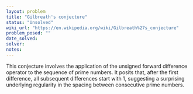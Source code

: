 ```yaml
---
layout: problem
title: "Gilbreath's conjecture"
status: "Unsolved"
wiki_url: "https://en.wikipedia.org/wiki/Gilbreath%27s_conjecture"
problem_posed: ""
date_solved:
solver:
notes:
---
```

This conjecture involves the application of the unsigned forward difference operator to the sequence of prime numbers. It posits that, after the first difference, all subsequent differences start with 1, suggesting a surprising underlying regularity in the spacing between consecutive prime numbers.